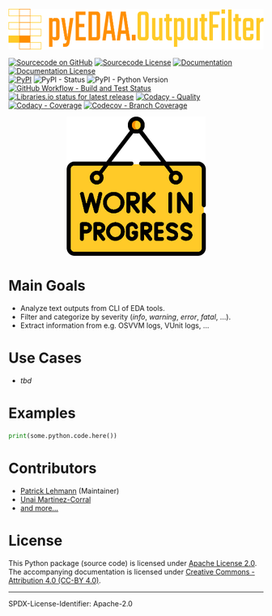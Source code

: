 <p align="center">
  <a title="edaa-org.github.io/pyEDAA.OutputFilter" href="https://edaa-org.github.io/pyEDAA.OutputFilter"><img height="80px" src="doc/_static/logo.svg"/></a>
</p>

[![Sourcecode on GitHub](https://img.shields.io/badge/pyEDAA-OUTPUTFILTER-ab47bc.svg?longCache=true&style=flat-square&logo=github&longCache=true&logo=GitHub&labelColor=6a1b9a)](https://GitHub.com/edaa-org/pyEDAA.OUTPUTFILTER)
[![Sourcecode License](https://img.shields.io/pypi/l/pyEDAA.OUTPUTFILTER?longCache=true&style=flat-square&logo=Apache&label=code)](LICENSE.md)
[![Documentation](https://img.shields.io/website?longCache=true&style=flat-square&label=edaa-org.github.io%2FpyEDAA.OUTPUTFILTER&logo=GitHub&logoColor=fff&up_color=blueviolet&up_message=Read%20now%20%E2%9E%9A&url=https%3A%2F%2Fedaa-org.github.io%2FpyEDAA.OUTPUTFILTER%2Findex.html)](https://edaa-org.github.io/pyEDAA.OUTPUTFILTER/)
[![Documentation License](https://img.shields.io/badge/doc-CC--BY%204.0-green?longCache=true&style=flat-square&logo=CreativeCommons&logoColor=fff)](LICENSE.md)  
[![PyPI](https://img.shields.io/pypi/v/pyEDAA.OUTPUTFILTER?longCache=true&style=flat-square&logo=PyPI&logoColor=FBE072)](https://pypi.org/project/pyEDAA.OUTPUTFILTER/)
![PyPI - Status](https://img.shields.io/pypi/status/pyEDAA.OUTPUTFILTER?longCache=true&style=flat-square&logo=PyPI&logoColor=FBE072)
![PyPI - Python Version](https://img.shields.io/pypi/pyversions/pyEDAA.OUTPUTFILTER?longCache=true&style=flat-square&logo=PyPI&logoColor=FBE072)  
[![GitHub Workflow - Build and Test Status](https://img.shields.io/github/actions/workflow/status/edaa-org/pyEDAA.OUTPUTFILTER/Pipeline.yml?longCache=true&style=flat-square&label=Build%20and%20test&logo=GitHub%20Actions&logoColor=FFFFFF)](https://GitHub.com/edaa-org/pyEDAA.OUTPUTFILTER/actions/workflows/Pipeline.yml)
[![Libraries.io status for latest release](https://img.shields.io/librariesio/release/pypi/pyEDAA.OUTPUTFILTER?longCache=true&style=flat-square&logo=Libraries.io&logoColor=fff)](https://libraries.io/github/edaa-org/pyEDAA.OUTPUTFILTER)
[![Codacy - Quality](https://img.shields.io/codacy/grade/4918480c41594ffbb62f8ff98433b800?longCache=true&style=flat-square&logo=Codacy)](https://www.codacy.com/gh/edaa-org/pyEDAA.OUTPUTFILTER)
[![Codacy - Coverage](https://img.shields.io/codacy/coverage/4918480c41594ffbb62f8ff98433b800?longCache=true&style=flat-square&logo=Codacy)](https://www.codacy.com/gh/edaa-org/pyEDAA.OUTPUTFILTER)
[![Codecov - Branch Coverage](https://img.shields.io/codecov/c/github/edaa-org/pyEDAA.OUTPUTFILTER?longCache=true&style=flat-square&logo=Codecov)](https://codecov.io/gh/edaa-org/pyEDAA.OUTPUTFILTER)

<!--
[![Dependent repos (via libraries.io)](https://img.shields.io/librariesio/dependent-repos/pypi/pyEDAA.OUTPUTFILTER?longCache=true&style=flat-square&logo=GitHub)](https://github.com/edaa-org/pyEDAA.OUTPUTFILTER/network/dependents)
[![Requires.io](https://img.shields.io/requires/github/edaa-org/pyEDAA.OUTPUTFILTER?longCache=true&style=flat-square)](https://requires.io/github/edaa-org/pyEDAA.OUTPUTFILTER/requirements/?branch=main)
[![Libraries.io SourceRank](https://img.shields.io/librariesio/sourcerank/pypi/pyEDAA.OUTPUTFILTER)](https://libraries.io/github/edaa-org/pyEDAA.OUTPUTFILTER/sourcerank)  
-->

<p align="center">
  <img height="275px" src="doc/_static/work-in-progress.png"/>
</p>

# Main Goals

* Analyze text outputs from CLI of EDA tools.
* Filter and categorize by severity (*info*, *warning*, *error*, *fatal*, ...).
* Extract information from e.g. OSVVM logs, VUnit logs, ...

# Use Cases

* *tbd*

# Examples

```python
print(some.python.code.here())
```

# Contributors

* [Patrick Lehmann](https://github.com/Paebbels) (Maintainer)
* [Unai Martinez-Corral](https://github.com/umarcor)
* [and more...](https://github.com/edaa-org/pyEDAA.OutputFilter/graphs/contributors)

# License

This Python package (source code) is licensed under [Apache License 2.0](LICENSE.md).
The accompanying documentation is licensed under [Creative Commons - Attribution 4.0 (CC-BY 4.0)](doc/Doc-License.rst).

-------------------------
SPDX-License-Identifier: Apache-2.0
